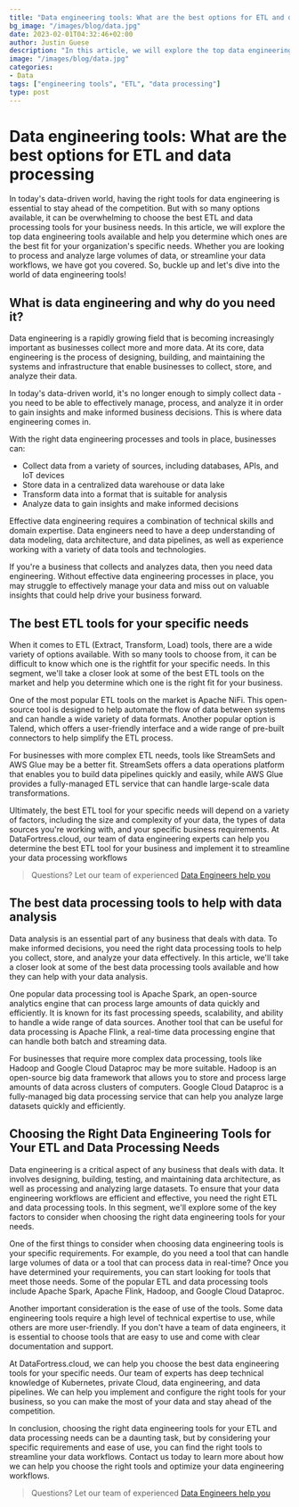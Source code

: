 ```yaml
---
title: "Data engineering tools: What are the best options for ETL and data processing"
bg_image: "/images/blog/data.jpg"
date: 2023-02-01T04:32:46+02:00
author: Justin Guese
description: "In this article, we will explore the top data engineering tools available and help you determine which ones are the best fit for your organization's specific needs.."
image: "/images/blog/data.jpg"
categories:
- Data
tags: ["engineering tools", "ETL", "data processing"]
type: post
---
```


# Data engineering tools: What are the best options for ETL and data processing

In today's data-driven world, having the right tools for data engineering is essential to stay ahead of the competition. But with so many options available, it can be overwhelming to choose the best ETL and data processing tools for your business needs. In this article, we will explore the top data engineering tools available and help you determine which ones are the best fit for your organization's specific needs. Whether you are looking to process and analyze large volumes of data, or streamline your data workflows, we have got you covered. So, buckle up and let's dive into the world of data engineering tools!

## What is data engineering and why do you need it?

Data engineering is a rapidly growing field that is becoming increasingly important as businesses collect more and more data. At its core, data engineering is the process of designing, building, and maintaining the systems and infrastructure that enable businesses to collect, store, and analyze their data.

In today's data-driven world, it's no longer enough to simply collect data - you need to be able to effectively manage, process, and analyze it in order to gain insights and make informed business decisions. This is where data engineering comes in.

With the right data engineering processes and tools in place, businesses can:

- Collect data from a variety of sources, including databases, APIs, and IoT devices
- Store data in a centralized data warehouse or data lake
- Transform data into a format that is suitable for analysis
- Analyze data to gain insights and make informed decisions

Effective data engineering requires a combination of technical skills and domain expertise. Data engineers need to have a deep understanding of data modeling, data architecture, and data pipelines, as well as experience working with a variety of data tools and technologies.

If you're a business that collects and analyzes data, then you need data engineering. Without effective data engineering processes in place, you may struggle to effectively manage your data and miss out on valuable insights that could help drive your business forward.

## The best ETL tools for your specific needs

When it comes to ETL (Extract, Transform, Load) tools, there are a wide variety of options available. With so many tools to choose from, it can be difficult to know which one is the rightfit for your specific needs. In this segment, we'll take a closer look at some of the best ETL tools on the market and help you determine which one is the right fit for your business.

One of the most popular ETL tools on the market is Apache NiFi. This open-source tool is designed to help automate the flow of data between systems and can handle a wide variety of data formats. Another popular option is Talend, which offers a user-friendly interface and a wide range of pre-built connectors to help simplify the ETL process.

For businesses with more complex ETL needs, tools like StreamSets and AWS Glue may be a better fit. StreamSets offers a data operations platform that enables you to build data pipelines quickly and easily, while AWS Glue provides a fully-managed ETL service that can handle large-scale data transformations.

Ultimately, the best ETL tool for your specific needs will depend on a variety of factors, including the size and complexity of your data, the types of data sources you're working with, and your specific business requirements. At DataFortress.cloud, our team of data engineering experts can help you determine the best ETL tool for your business and implement it to streamline your data processing workflows

> Questions? Let our team of experienced [Data Engineers help you](/contact)

## The best data processing tools to help with data analysis

Data analysis is an essential part of any business that deals with data. To make informed decisions, you need the right data processing tools to help you collect, store, and analyze your data effectively. In this article, we'll take a closer look at some of the best data processing tools available and how they can help with your data analysis.

One popular data processing tool is Apache Spark, an open-source analytics engine that can process large amounts of data quickly and efficiently. It is known for its fast processing speeds, scalability, and ability to handle a wide range of data sources. Another tool that can be useful for data processing is Apache Flink, a real-time data processing engine that can handle both batch and streaming data.

For businesses that require more complex data processing, tools like Hadoop and Google Cloud Dataproc may be more suitable. Hadoop is an open-source big data framework that allows you to store and process large amounts of data across clusters of computers. Google Cloud Dataproc is a fully-managed big data processing service that can help you analyze large datasets quickly and efficiently.

## Choosing the Right Data Engineering Tools for Your ETL and Data Processing Needs

Data engineering is a critical aspect of any business that deals with data. It involves designing, building, testing, and maintaining data architecture, as well as processing and analyzing large datasets. To ensure that your data engineering workflows are efficient and effective, you need the right ETL and data processing tools. In this segment, we'll explore some of the key factors to consider when choosing the right data engineering tools for your needs.

One of the first things to consider when choosing data engineering tools is your specific requirements. For example, do you need a tool that can handle large volumes of data or a tool that can process data in real-time? Once you have determined your requirements, you can start looking for tools that meet those needs. Some of the popular ETL and data processing tools include Apache Spark, Apache Flink, Hadoop, and Google Cloud Dataproc.

Another important consideration is the ease of use of the tools. Some data engineering tools require a high level of technical expertise to use, while others are more user-friendly. If you don't have a team of data engineers, it is essential to choose tools that are easy to use and come with clear documentation and support.

At DataFortress.cloud, we can help you choose the best data engineering tools for your specific needs. Our team of experts has deep technical knowledge of Kubernetes, private Cloud, data engineering, and data pipelines. We can help you implement and configure the right tools for your business, so you can make the most of your data and stay ahead of the competition.

In conclusion, choosing the right data engineering tools for your ETL and data processing needs can be a daunting task, but by considering your specific requirements and ease of use, you can find the right tools to streamline your data workflows. Contact us today to learn more about how we can help you choose the right tools and optimize your data engineering workflows.

> Questions? Let our team of experienced [Data Engineers help you](/contact)